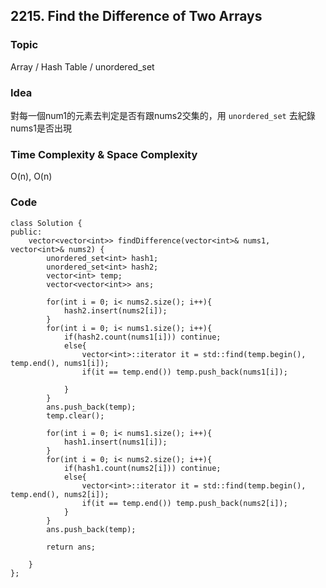 ## 2215. Find the Difference of Two Arrays

### Topic
Array / Hash Table / unordered_set

### Idea
對每一個num1的元素去判定是否有跟nums2交集的，用 `unordered_set` 去紀錄nums1是否出現

### Time Complexity & Space Complexity
O(n), O(n)

### Code
```
class Solution {
public:
    vector<vector<int>> findDifference(vector<int>& nums1, vector<int>& nums2) {
        unordered_set<int> hash1;
        unordered_set<int> hash2;
        vector<int> temp;
        vector<vector<int>> ans;

        for(int i = 0; i< nums2.size(); i++){
            hash2.insert(nums2[i]);
        }
        for(int i = 0; i< nums1.size(); i++){
            if(hash2.count(nums1[i])) continue;
            else{
                vector<int>::iterator it = std::find(temp.begin(), temp.end(), nums1[i]);
                if(it == temp.end()) temp.push_back(nums1[i]);
                
            }
        }
        ans.push_back(temp);
        temp.clear();

        for(int i = 0; i< nums1.size(); i++){
            hash1.insert(nums1[i]);
        }
        for(int i = 0; i< nums2.size(); i++){
            if(hash1.count(nums2[i])) continue;
            else{
                vector<int>::iterator it = std::find(temp.begin(), temp.end(), nums2[i]);
                if(it == temp.end()) temp.push_back(nums2[i]);
            }
        }
        ans.push_back(temp);

        return ans;

    }
};
```
